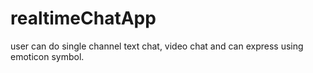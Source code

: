 # realtimeChatApp
user can do single channel text chat, video chat and can express using emoticon symbol.
